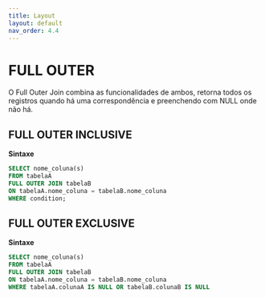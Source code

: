 ```yaml
---
title: Layout
layout: default
nav_order: 4.4
---
```




# FULL OUTER

O Full Outer Join combina as funcionalidades de ambos, retorna todos os registros quando há uma correspondência e preenchendo com NULL onde não há.

## FULL OUTER INCLUSIVE

**Sintaxe**

```sql
SELECT nome_coluna(s)
FROM tabelaA
FULL OUTER JOIN tabelaB
ON tabelaA.nome_coluna = tabelaB.nome_coluna
WHERE condition; 
```

## FULL OUTER EXCLUSIVE

**Sintaxe**

```sql
SELECT nome_coluna(s)
FROM tabelaA
FULL OUTER JOIN tabelaB
ON tabelaA.nome_coluna = tabelaB.nome_coluna
WHERE tabelaA.colunaA IS NULL OR tabelaB.colunaB IS NULL 
```

<br>